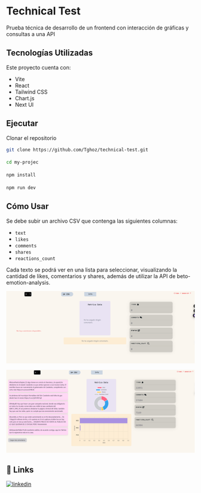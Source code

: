 
# Technical Test

Prueba técnica de desarrollo de un frontend con interacción de gráficas y consultas a una API

## Tecnologías Utilizadas

Este proyecto cuenta con:

- Vite
- React
- Tailwind CSS
- Chart.js
- Next UI

## Ejecutar

Clonar el repositorio

```bash
git clone https://github.com/Tghoz/technical-test.git

cd my-projec

npm install

npm run dev
```


## Cómo Usar

Se debe subir un archivo CSV que contenga las siguientes columnas:

* `text`
* `likes`
* `comments`
* `shares`
* `reactions_count`

Cada texto se podrá ver en una lista para seleccionar, visualizando la cantidad de likes, comentarios y shares, además de utilizar la API de beto-emotion-analysis.

![1729813398998](image/README/1729813398998.png)


![1729813434110](image/README/1729813434110.png)




## 🔗 Links

[![linkedin](https://img.shields.io/badge/linkedin-0A66C2?style=for-the-badge&logo=linkedin&logoColor=white)](https://www.linkedin.com/in/govanny-travieso-87b864277/)
